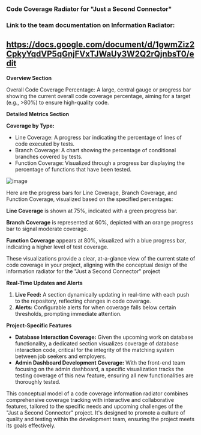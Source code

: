 ### <a name="_ez64i0avioti"></a>**Code Coverage Radiator for "Just a Second Connector"**
### Link to the team documentation on Information Radiator:
## https://docs.google.com/document/d/1gwmZiz2CpkyYqdVP5qGnjFVxTJWaUy3W2Q2rQjnbsT0/edit
**Overview Section**

Overall Code Coverage Percentage: A large, central gauge or progress bar showing the current overall code coverage percentage, aiming for a target (e.g., >80%) to ensure high-quality code.


**Detailed Metrics Section**

**Coverage by Type:**

- Line Coverage: A progress bar indicating the percentage of lines of code executed by tests.
- Branch Coverage: A chart showing the percentage of conditional branches covered by tests.
- Function Coverage: Visualized through a progress bar displaying the percentage of functions that have been tested.

![image](https://github.com/slu-csci-5030/Just-a-second-connector/assets/66202274/5206c126-0e1b-4ca0-945a-5e8cd45b52dc)


Here are the progress bars for Line Coverage, Branch Coverage, and Function Coverage, visualized based on the specified percentages:

**Line Coverage** is shown at 75%, indicated with a green progress bar.

**Branch Coverage** is represented at 60%, depicted with an orange progress bar to signal moderate coverage.

**Function Coverage** appears at 80%, visualized with a blue progress bar, indicating a higher level of test coverage.

These visualizations provide a clear, at-a-glance view of the current state of code coverage in your project, aligning with the conceptual design of the information radiator for the "Just a Second Connector" project

**Real-Time Updates and Alerts**

1. **Live Feed:** A section dynamically updating in real-time with each push to the repository, reflecting changes in code coverage.
1. **Alerts:** Configurable alerts for when coverage falls below certain thresholds, prompting immediate attention.

**Project-Specific Features**

- **Database Interaction Coverage:** Given the upcoming work on database functionality, a dedicated section visualizes coverage of database interaction code, critical for the integrity of the matching system between job seekers and employers.
- **Admin Dashboard Development Coverage:** With the front-end team focusing on the admin dashboard, a specific visualization tracks the testing coverage of this new feature, ensuring all new functionalities are thoroughly tested.


This conceptual model of a code coverage information radiator combines comprehensive coverage tracking with interactive and collaborative features, tailored to the specific needs and upcoming challenges of the "Just a Second Connector" project. It's designed to promote a culture of quality and testing within the development team, ensuring the project meets its goals effectively.
